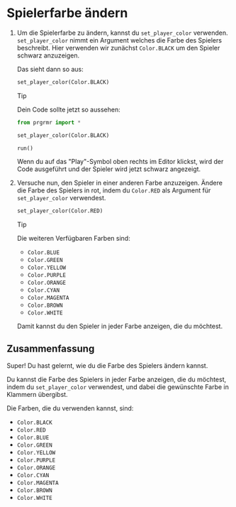 # Spielerfarbe ändern

1. Um die Spielerfarbe zu ändern, kannst du `set_player_color` verwenden. `set_player_color` nimmt ein Argument welches die Farbe des Spielers beschreibt. Hier verwenden wir zunächst `Color.BLACK` um den Spieler schwarz anzuzeigen.  

    Das sieht dann so aus:
    ```python
    set_player_color(Color.BLACK)
    ```

    > [!TIP]
    > Dein Code sollte jetzt so aussehen:
    > ```python
    > from prgrmr import *
    >
    > set_player_color(Color.BLACK)
    >
    > run()
    > ```

    Wenn du auf das "Play"-Symbol oben rechts im Editor klickst, wird der Code ausgeführt und der Spieler wird jetzt schwarz angezeigt.  

2. Versuche nun, den Spieler in einer anderen Farbe anzuzeigen. Ändere die Farbe des Spielers in rot, indem du `Color.RED` als Argument für `set_player_color` verwendest.

    ```python
    set_player_color(Color.RED)
    ```
    
    > [!TIP]
    > Die weiteren Verfügbaren Farben sind:
    > * `Color.BLUE`
    > * `Color.GREEN`
    > * `Color.YELLOW`
    > * `Color.PURPLE`
    > * `Color.ORANGE`
    > * `Color.CYAN`
    > * `Color.MAGENTA`
    > * `Color.BROWN`
    > * `Color.WHITE`

    Damit kannst du den Spieler in jeder Farbe anzeigen, die du möchtest.

## Zusammenfassung

Super! Du hast gelernt, wie du die Farbe des Spielers ändern kannst. 

Du kannst die Farbe des Spielers in jeder Farbe anzeigen, die du möchtest, indem du `set_player_color` verwendest, und dabei die gewünschte Farbe in Klammern übergibst.

Die Farben, die du verwenden kannst, sind:

* `Color.BLACK`
* `Color.RED`
* `Color.BLUE`
* `Color.GREEN`
* `Color.YELLOW`
* `Color.PURPLE`
* `Color.ORANGE`
* `Color.CYAN`
* `Color.MAGENTA`
* `Color.BROWN`
* `Color.WHITE`
